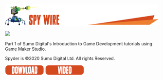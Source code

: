 ![](/.github/images/spy_wire_title.png)

![](/.github/images/SpyWire.gif)


Part 1 of Sumo Digital's Introduction to Game Development tutorials using Game Maker Studio.

Spyder is ©2020 Sumo Digital Ltd. All rights Reserved.

[![](/.github/images/download.png)](https://github.com/sumo-digital-academy/game-maker-studio/archive/refs/heads/SpyWire.zip)
[![](/.github/images/video.png)](https://youtu.be/Dfi6-RCDPrk)
